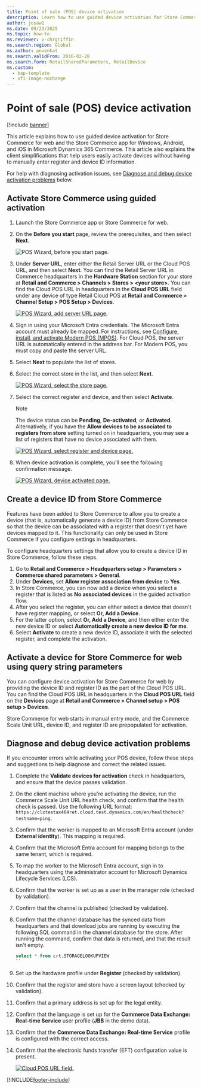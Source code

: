 ```yaml
---
title: Point of sale (POS) device activation
description: Learn how to use guided device activation for Store Commerce for web and the Store Commerce app for Windows, Android, and iOS in Microsoft Dynamics 365 Commerce.
author: josaw1
ms.date: 09/23/2025
ms.topic: how-to
ms.reviewer: v-chrgriffin
ms.search.region: Global
ms.author: anvenkat
ms.search.validFrom: 2016-02-28
ms.search.form: RetailSharedParameters, RetailDevice
ms.custom:
  - bap-template
  - sfi-image-nochange
---
```


# Point of sale (POS) device activation

[!include [banner](../includes/banner.md)]

This article explains how to use guided device activation for Store Commerce for web and the Store Commerce app for Windows, Android, and iOS in Microsoft Dynamics 365 Commerce. This article also explains the client simplifications that help users easily activate devices without having to manually enter register and device ID information. 

For help with diagnosing activation issues, see [Diagnose and debug device activation problems](#diagnose-and-debug-device-activation-problems) below. 

## Activate Store Commerce using guided activation

1. Launch the Store Commerce app or Store Commerce for web.
1. On the **Before you start** page, review the prerequisites, and then select **Next**.

    ![POS Wizard, before you start page.](media/p24.png)

1. Under **Server URL**, enter either the Retail Server URL or the Cloud POS URL, and then select **Next**. You can find the Retail Server URL in Commerce headquarters in the **Hardware Station** section for your store at **Retail and Commerce \> Channels \> Stores \> \<your store\>**. You can find the Cloud POS URL in headquarters in the **Cloud POS URL** field under any device of type Retail Cloud POS at **Retail and Commerce \> Channel Setup \> POS Setup \> Devices**.

    [![POS Wizard, add server URL page.](./media/p18.png)](./media/p18.png)

1. Sign in using your Microsoft Entra credentials. The Microsoft Entra account must already be mapped. For instructions, see [Configure, install, and activate Modern POS (MPOS)](../retail-modern-pos-device-activation.md). For Cloud POS, the server URL is automatically entered in the address bar. For Modern POS, you must copy and paste the server URL.
1. Select **Next** to populate the list of stores.
1. Select the correct store in the list, and then select **Next**.

    [![POS Wizard, select the store page.](./media/p20.png)](./media/p20.png)

1. Select the correct register and device, and then select **Activate**. 

    > [!NOTE]
    > The device status can be **Pending**, **De-activated**, or **Activated**. Alternatively, if you have the **Allow devices to be associated to registers from store** setting turned on in headquarters, you may see a list of registers that have no device associated with them. 

    [![POS Wizard, select register and device page.](./media/p22.png)](./media/p22.png)

1. When device activation is complete, you'll see the following confirmation message.  

    [![POS Wizard, device activated page.](./media/p23.png)](./media/p23.png)

## Create a device ID from Store Commerce

Features have been added to Store Commerce to allow you to create a device (that is, automatically generate a device ID) from Store Commerce so that the device can be associated with a register that doesn't yet have devices mapped to it. This functionality can only be used in Store Commerce if you configure settings in headquarters.

To configure headquarters settings that allow you to create a device ID in Store Commerce, follow these steps.

1. Go to **Retail and Commerce \> Headquarters setup \> Parameters \> Commerce shared parameters \> General**.
1. Under **Devices,** set **Allow register association from device** to **Yes**.
1. In Store Commerce, you can now add a device when you select a register that is listed as **No associated devices** in the guided activation flow.
1. After you select the register, you can either select a device that doesn't have register mapping, or select **Or, Add a Device**.
1. For the latter option, select **Or, Add a Device**, and then either enter the new device ID or select **Automatically create a new device ID for me**.
1. Select **Activate** to create a new device ID, associate it with the selected register, and complete the activation.

## Activate a device for Store Commerce for web using query string parameters

You can configure device activation for Store Commerce for web by providing the device ID and register ID as the part of the Cloud POS URL. You can find the Cloud POS URL in headquarters in the **Cloud POS URL** field on the **Devices** page at **Retail and Commerce \> Channel setup \> POS setup \> Devices**. 

Store Commerce for web starts in manual entry mode, and the Commerce Scale Unit URL, device ID, and register ID are prepopulated for activation.

## Diagnose and debug device activation problems

If you encounter errors while activating your POS device, follow these steps and suggestions to help diagnose and correct the related issues.

1. Complete the **Validate devices for activation** check in headquarters, and ensure that the device passes validation.
1. On the client machine where you're activating the device, run the Commerce Scale Unit URL health check, and confirm that the health check is passed. Use the following URL format: `https://clxtestax404ret.cloud.test.dynamics.com/en/healthcheck?testname=ping`.
1. Confirm that the worker is mapped to an Microsoft Entra account (under **External identity**). This mapping is required.
1. Confirm that the Microsoft Entra account for mapping belongs to the same tenant, which is required.
1. To map the worker to the Microsoft Entra account, sign in to headquarters using the administrator account for Microsoft Dynamics Lifecycle Services (LCS).
1. Confirm that the worker is set up as a user in the manager role (checked by validation).
1. Confirm that the channel is published (checked by validation).
1. Confirm that the channel database has the synced data from headquarters and that download jobs are running by executing the following SQL command in the channel database for the store. After running the command, confirm that data is returned, and that the result isn't empty.

   ```sql
   select * from crt.STORAGELOOKUPVIEW
   ``

1. Set up the hardware profile under **Register** (checked by validation).
1. Confirm that the register and store have a screen layout (checked by validation).
1. Confirm that a primary address is set up for the legal entity.
1. Confirm that the language is set up for the **Commerce Data Exchange: Real-time Service** user profile (**JBB** in the demo data).
1. Confirm that the **Commerce Data Exchange: Real-time Service** profile is configured with the correct access.
1. Confirm that the electronic funds transfer (EFT) configuration value is present.

    [![Cloud POS URL field.](./media/p15_11_16.png)](./media/p15_11_16.png)


[!INCLUDE[footer-include](../../includes/footer-banner.md)]
